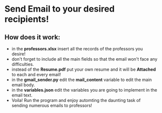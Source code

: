 # Send Email to your desired recipients!
## How does it work:
- in the <b>professors.xlsx</b> insert all the records of the professors you desire!
- don't forget to include all the main fields so that the email won't face any difficulties.
- instead of the <b>Resume.pdf</b> put your own resume and it will be <b>Attached</b> to each and every email!
- in the <b>gmail_sender.py</b> edit the <b>mail_content</b> variable to edit the main email body.
- in the <b>variables.json</b> edit the variables you are going to implement in the email text.
- Voila! Run the program and enjoy automting the daunting task of sending numerous emails to professors!
